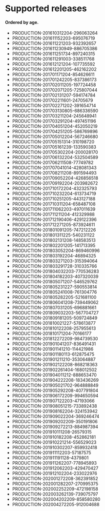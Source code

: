 # Supported releases

#### Ordered by age.

* PRODUCTION-201610312204-296063264
* PRODUCTION-201611152203-695076719
* PRODUCTION-201611221203-932392657
* PRODUCTION-201611230949-886705386
* PRODUCTION-201611251734-897240315
* PRODUCTION-201611291003-338511768
* PRODUCTION-201612121204-107735592
* PRODUCTION-201612201205-462162202
* PRODUCTION-201701171204-854626611
* PRODUCTION-201701242205-837386173
* PRODUCTION-201702011205-197724458
* PRODUCTION-201702071205-725807044
* PRODUCTION-201702131207-594174784
* PRODUCTION-201702211601-24705679
* PRODUCTION-201702271202-391654714
* PRODUCTION-201703130805-686336590
* PRODUCTION-201703211204-245648941
* PRODUCTION-201703291204-497451196
* PRODUCTION-201704051204-452050219
* PRODUCTION-201704251205-586769896
* PRODUCTION-201705012204-567246680
* PRODUCTION-201705151314-310198720
* PRODUCTION-201705161239-133590383
* PRODUCTION-201705302204-200028170
* PRODUCTION-201706132204-532504589
* PRODUCTION-201706211508-77749782
* PRODUCTION-201707041014-428081343
* PRODUCTION-201708211208-891594493
* PRODUCTION-201709052204-426856518
* PRODUCTION-201709192204-203982672
* PRODUCTION-201710172204-432325793
* PRODUCTION-201710232204-613734719
* PRODUCTION-201710251205-443127188
* PRODUCTION-201710311204-658487108
* PRODUCTION-201711062203-497011639
* PRODUCTION-201711211204-412329988
* PRODUCTION-201712190406-429122396
* PRODUCTION-201712271205-873924611
* PRODUCTION-201801091205-747212226
* PRODUCTION-201801311225-540231122
* PRODUCTION-201802131208-148583513
* PRODUCTION-201802201205-141713395
* PRODUCTION-201803052204-869460996
* PRODUCTION-201803192204-46894325
* PRODUCTION-201803271203-315394064
* PRODUCTION-201803291728-310335766
* PRODUCTION-201804032203-770536283
* PRODUCTION-201804182203-407320039
* PRODUCTION-201805071207-546529762
* PRODUCTION-201805231227-590553814
* PRODUCTION-201805241008-761304776
* PRODUCTION-201805282205-521681100
* PRODUCTION-201806041208-739449062
* PRODUCTION-201807031205-696881661
* PRODUCTION-201809032203-567704727
* PRODUCTION-201809181205-509724849
* PRODUCTION-201810021227-578613877
* PRODUCTION-201810122208-257955613
* PRODUCTION-201810171204-70166177
* PRODUCTION-201812272209-984739530
* PRODUCTION-201901041207-836491431
* PRODUCTION-201901141210-114421986
* PRODUCTION-201901180113-612875475
* PRODUCTION-201901211210-353064887
* PRODUCTION-201902122208-868218363
* PRODUCTION-201902261404-168012502
* PRODUCTION-201904011212-888653470
* PRODUCTION-201904222208-183436269
* PRODUCTION-201905021702-964888849
* PRODUCTION-201905292208-407791804
* PRODUCTION-201906172209-994650594
* PRODUCTION-201907122203-47193066
* PRODUCTION-201908051215-733892438
* PRODUCTION-201908162204-324153942
* PRODUCTION-201909022204-369246474
* PRODUCTION-201909202209-350191806
* PRODUCTION-201909272213-884987394
* PRODUCTION-201910111208-26579315
* PRODUCTION-201910182208-452862181
* PRODUCTION-201910221214-556529023
* PRODUCTION-201910302207-859932418
* PRODUCTION-201911112203-57187575
* PRODUCTION-201911191128-4379801
* PRODUCTION-201911262207-778945893
* PRODUCTION-201912062203-429470427
* PRODUCTION-201912102204-233022976
* PRODUCTION-202001272208-362391852
* PRODUCTION-202001282207-270995375
* PRODUCTION-202002252209-472198158
* PRODUCTION-202003262139-739075797
* PRODUCTION-202004202209-858580280
* PRODUCTION-202004272205-912004688